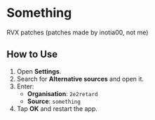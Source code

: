 # Something

RVX patches (patches made by inotia00, not me)

## How to Use

1. Open **Settings**.
2. Search for **Alternative sources** and open it.
3. Enter:
   - **Organisation**: `2e2retard`
   - **Source**: `something`
4. Tap **OK** and restart the app.
